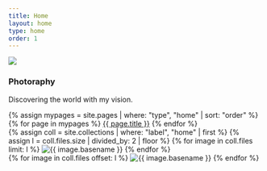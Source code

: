 ```yaml
---
title: Home
layout: home
type: home
order: 1
---
```


<div class="section">
	<div class="container">
		<img src="{{ "/assets/images/logo.png" | relative_url }}">
		<h3 class="section-heading">Photoraphy</h3>
		<p class="section-description">
			Discovering the world with my vision.
		</p>
		{% assign mypages = site.pages | where: "type", "home" | sort: "order" %}
		{% for page in mypages %}
		<a class="button" href="{{ page.url | relative_url }}">{{ page.title }}</a>
		{% endfor %}
	</div>
</div>
<div class="section">
	<div class="container">
		<div class="row">
			<div class="one-half column">
				{% assign coll = site.collections | where: "label", "home" | first %}
				{% assign l = coll.files.size | divided_by: 2 | floor %}
				{% for image in coll.files limit: l %}
				<img class="u-max-full-width" src="{{ coll.label | append: '/' | append: image.name }}" alt="{{ image.basename }}" />
				{% endfor %}
			</div>
			<div class="one-half column">
				{% for image in coll.files offset: l %}
				<img class="u-max-full-width" src="{{ coll.label | append: '/' | append: image.name }}" alt="{{ image.basename }}" />
				{% endfor %}
			</div>
		</div>
	</div>
</div>